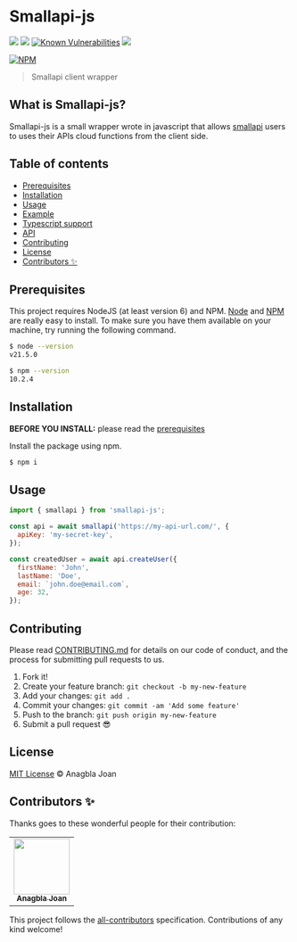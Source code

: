 # Smallapi-js

[![](https://img.shields.io/npm/v/smallapi-js.svg)](https://npmjs.org/package/smallapi-js)
[![](https://img.shields.io/npm/l/smallapi-js.svg)](https://github.com/tutanck/smallapi-js/blob/main/LICENSE)
[![Known Vulnerabilities](https://snyk.io/test/github/tutanck/smallapi-js/badge.svg?targetFile=package.json)](https://snyk.io/test/github/tutanck/smallapi-js?targetFile=package.json)
[![](https://img.shields.io/npm/dt/smallapi-js.svg)](https://npmjs.org/package/smallapi-js)

[![NPM](https://nodei.co/npm/smallapi-js.png)](https://npmjs.org/package/smallapi-js)

> Smallapi client wrapper

## What is Smallapi-js?

Smallapi-js is a small wrapper wrote in javascript that allows [smallapi](https://smallapi.io/) users to uses their APIs cloud functions from the client side.

## Table of contents

- [Prerequisites](#prerequisites)
- [Installation](#installation)
- [Usage](#usage)
- [Example](#example)
- [Typescript support](#typescript-support)
- [API](#api)
- [Contributing](#contributing)
- [License](#license)
- [Contributors ✨](#contributors-)

## Prerequisites

This project requires NodeJS (at least version 6) and NPM.
[Node](http://nodejs.org/) and [NPM](https://npmjs.org/) are really easy to install.
To make sure you have them available on your machine,
try running the following command.

```sh
$ node --version
v21.5.0

$ npm --version
10.2.4
```

## Installation

**BEFORE YOU INSTALL:** please read the [prerequisites](#prerequisites)

Install the package using npm.

```sh
$ npm i 
```

## Usage

```js
import { smallapi } from 'smallapi-js';

const api = await smallapi('https://my-api-url.com/', {
  apiKey: 'my-secret-key',
});

const createdUser = await api.createUser({
  firstName: 'John',
  lastName: 'Doe',
  email: `john.doe@email.com`,
  age: 32,
});
```




## Contributing

Please read [CONTRIBUTING.md](CONTRIBUTING.md) for details on our code of conduct, and the process for submitting pull requests to us.

1.  Fork it!
2.  Create your feature branch: `git checkout -b my-new-feature`
3.  Add your changes: `git add .`
4.  Commit your changes: `git commit -am 'Add some feature'`
5.  Push to the branch: `git push origin my-new-feature`
6.  Submit a pull request :sunglasses:

## License

[MIT License](https://tutanck.mit-license.org/2018) © Anagbla Joan

## Contributors ✨

Thanks goes to these wonderful people for their contribution:

<!-- ALL-CONTRIBUTORS-LIST:START - Do not remove or modify this section -->
<!-- prettier-ignore-start -->
<!-- markdownlint-disable -->
<table>
  <tr>
    <td align="center"><a href="https://about.me/tutanck"><img src="https://avatars.githubusercontent.com/u/15267552?v=4" width="100px;" alt=""/><br /><sub><b>Anagbla Joan</b></sub></a><br /></td>
  </tr>
</table>

<!-- markdownlint-restore -->
<!-- prettier-ignore-end -->

<!-- ALL-CONTRIBUTORS-LIST:END -->

This project follows the [all-contributors](https://github.com/all-contributors/all-contributors) specification. Contributions of any kind welcome!
